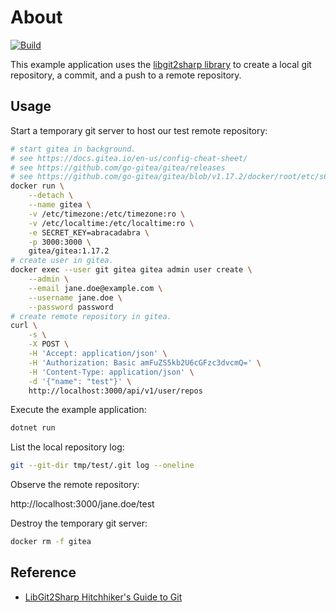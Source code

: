 # About

[![Build](https://github.com/rgl/UseLibgit2sharp/actions/workflows/build.yml/badge.svg)](https://github.com/rgl/UseLibgit2sharp/actions/workflows/build.yml)

This example application uses the [libgit2sharp library](https://github.com/libgit2/libgit2sharp) to create a local git repository, a commit, and a push to a remote repository.

## Usage

Start a temporary git server to host our test remote repository:

```bash
# start gitea in background.
# see https://docs.gitea.io/en-us/config-cheat-sheet/
# see https://github.com/go-gitea/gitea/releases
# see https://github.com/go-gitea/gitea/blob/v1.17.2/docker/root/etc/s6/gitea/setup
docker run \
    --detach \
    --name gitea \
    -v /etc/timezone:/etc/timezone:ro \
    -v /etc/localtime:/etc/localtime:ro \
    -e SECRET_KEY=abracadabra \
    -p 3000:3000 \
    gitea/gitea:1.17.2
# create user in gitea.
docker exec --user git gitea gitea admin user create \
    --admin \
    --email jane.doe@example.com \
    --username jane.doe \
    --password password
# create remote repository in gitea.
curl \
    -s \
    -X POST \
    -H 'Accept: application/json' \
    -H 'Authorization: Basic amFuZS5kb2U6cGFzc3dvcmQ=' \
    -H 'Content-Type: application/json' \
    -d '{"name": "test"}' \
    http://localhost:3000/api/v1/user/repos
```

Execute the example application:

```bash
dotnet run
```

List the local repository log:

```bash
git --git-dir tmp/test/.git log --oneline
```

Observe the remote repository:

http://localhost:3000/jane.doe/test

Destroy the temporary git server:

```bash
docker rm -f gitea
```

## Reference

* [LibGit2Sharp Hitchhiker's Guide to Git](https://github.com/libgit2/libgit2sharp/wiki/LibGit2Sharp-Hitchhiker%27s-Guide-to-Git)
